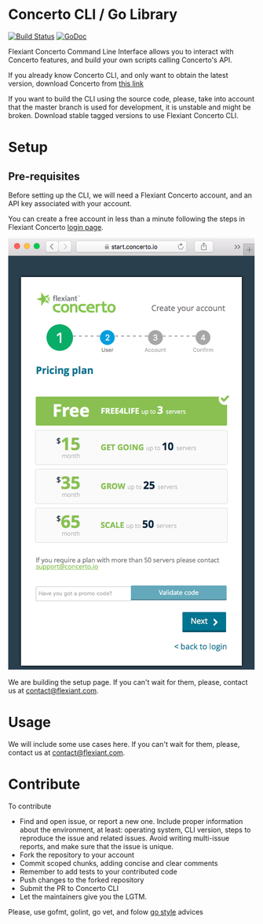 # Concerto CLI / Go Library
[![Build Status](https://drone.io/github.com/flexiant/concerto/status.png)](https://drone.io/github.com/flexiant/concerto/latest) [![GoDoc](https://godoc.org/github.com/flexiant/concerto?status.png)](https://godoc.org/github.com/flexiant/concerto)

Flexiant Concerto Command Line Interface allows you to interact with Concerto features, and build your own scripts calling Concerto's API.

If you already know Concerto CLI, and only want to obtain the latest version, download Concerto from [this link](https://drone.io/github.com/flexiant/concerto/latest)

If you want to build the CLI using the source code, please, take into account that the master branch is used for development, it is unstable and might be broken. Download stable tagged versions to use Flexiant Concerto CLI.

# Setup

## Pre-requisites
Before setting up the CLI, we will need a Flexiant Concerto account, and an API key associated with your account.

You can create a free account in less than a minute following the steps in Flexiant Concerto [login page](https://start.concerto.io/).

![alt signup](/docs/images/signup.png?raw=true "Sign up")

We are building the setup page. If you can't wait for them, please, contact us at <contact@flexiant.com>.

# Usage
We will include some use cases here. If you can't wait for them, please, contact us at <contact@flexiant.com>.

# Contribute

To contribute
 - Find and open issue, or report a new one. Include proper information about the environment, at least: operating system, CLI version, steps to reproduce the issue and related issues. Avoid writing multi-issue reports, and make sure that the issue is unique.
 - Fork the repository to your account
 - Commit scoped chunks, adding concise and clear comments
 - Remember to add tests to your contributed code
 - Push changes to the forked repository
 - Submit the PR to Concerto CLI
 - Let the maintainers give you the LGTM.

Please, use gofmt, golint, go vet, and folow [go style](https://github.com/golang/go/wiki/CodeReviewComments) advices
